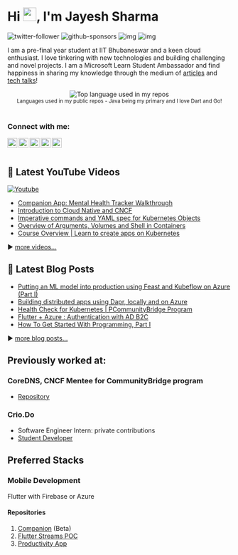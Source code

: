# Hi <img src="https://raw.githubusercontent.com/MartinHeinz/MartinHeinz/master/wave.gif" width="30px">, I'm Jayesh Sharma

![twitter-follower](https://img.shields.io/twitter/follow/wjayesh?style=social) ![github-sponsors](https://img.shields.io/github/sponsors/wjayesh?label=GitHub%20Sponsors&style=social) ![img](https://img.shields.io/youtube/channel/subscribers/UCDeVyD6ZB7K-xHQBUZ-UxCA?label=YouTube%20Subscribers&style=social) ![img](https://img.shields.io/youtube/channel/views/UCDeVyD6ZB7K-xHQBUZ-UxCA?label=Total%20views%20on%20my%20YouTube%20Channel&style=social)

<!-- p align="center" style="margin: -20px 0 30px">
  <a href="https://www.linkedin.com/in/wjayesh/" target="_blank" style='margin-right:10px'>
    <img align="center" src="https://cdn.jsdelivr.net/npm/simple-icons@3.0.1/icons/linkedin.svg" alt="linkedin" height="22px" width="22px" />
  </a>
<!--   &nbsp;&nbsp;
  <a href="https://twitter.com/WJayesh" target="_blank">
    <img align="center" src="https://cdn.jsdelivr.net/npm/simple-icons@3.0.1/icons/twitter.svg" alt="twitter" height="22px" width="22px" />
  </a> -->
<!--   &nbsp;&nbsp;
  <a href="mailto:wjayesh@outlook.com" target="_blank">
    <img align="center" src="https://cdn.jsdelivr.net/npm/simple-icons@3.0.1/icons/protonmail.svg" alt="email" height="22px" width="22px" />
  </a>
</p> -->

I am a pre-final year student at IIT Bhubaneswar and a keen cloud enthusiast. I love tinkering with new technologies and building challenging and novel projects. I am a Microsoft Learn Student Ambassador and find happiness in sharing my knowledge through the medium of [articles](https://medium.com/@wjayesh) and [tech talks](https://www.youtube.com/channel/UCDeVyD6ZB7K-xHQBUZ-UxCA)! 

<div align="center">
  <img width="" src="https://github-readme-stats.vercel.app/api/top-langs/?username=wjayesh&layout=compact&hide_title=1&card_width=300" alt="Top language used in my repos" />
  <br />
  <small>Languages used in my public repos - Java being my primary and I love Dart and Go!</small>
  <br />
  <br />
</div>


### Connect with me:

[<img align="left" alt="YouTube" width="22px" src="https://raw.githubusercontent.com/n3wt0n/n3wt0n/master/assets/youtube.svg" />][youtube]
[<img align="left" alt="Twitter" width="22px" src="https://raw.githubusercontent.com/n3wt0n/n3wt0n/master/assets/twitter.svg" />][twitter]
[<img align="left" alt="LinkedIn" width="22px" src="https://raw.githubusercontent.com/n3wt0n/n3wt0n/master/assets/linkedin.svg" />][linkedin]
[<img align="left" alt="Instagram" width="22px" src="https://raw.githubusercontent.com/n3wt0n/n3wt0n/master/assets/instagram.png" />][instagram]
[<img align="left" alt="Medium" width="22px" src="https://cdn.jsdelivr.net/npm/simple-icons@3.0.1/icons/medium.svg" />][medium]


<br />
<br />

## 🎥 Latest YouTube Videos

<p align="left">
  <a href="https://www.youtube.com/channel/UCDeVyD6ZB7K-xHQBUZ-UxCA?sub_confirmation=1"><img alt="Youtube" title="Youtube" src="https://img.shields.io/badge/-Subscribe-red?style=for-the-badge&logo=youtube&logoColor=white"/></a>
</p>

<!-- YOUTUBE:START -->
- [Companion App: Mental Health Tracker Walkthrough](https://www.youtube.com/watch?v=AdQA9cpkRCk)
- [Introduction to Cloud Native and CNCF](https://www.youtube.com/watch?v=1m5aqyFQdEM)
- [Imperative commands and YAML spec for Kubernetes Objects](https://www.youtube.com/watch?v=7ECdMHtDbko)
- [Overview of Arguments, Volumes and Shell in Containers](https://www.youtube.com/watch?v=TPm4pztVRs8)
- [Course Overview | Learn to create apps on Kubernetes](https://www.youtube.com/watch?v=LGHNDuyOmkY)
<!-- YOUTUBE:END -->

▶ [more videos...][youtube]



## 📑 Latest Blog Posts

<!-- BLOG-POST-LIST:START -->
- [Putting an ML model into production using Feast and Kubeflow on Azure (Part I)](https://dev.to/wjayesh/putting-an-ml-model-into-production-using-feast-and-kubeflow-on-azure-part-i-3i33)
- [Building distributed apps using Dapr, locally and on Azure](https://medium.com/c-sharp-progarmming/building-distributed-apps-using-dapr-locally-and-on-azure-65316a2f259?source=rss-18ed07d706ef------2)
- [Health Check for Kubernetes | PCommunityBridge Program](https://wjayesh.medium.com/health-check-for-kubernetes-pcommunitybridge-program-55e8517ece98?source=rss-18ed07d706ef------2)
- [Flutter + Azure : Authentication with AD B2C](https://medium.com/flutter-community/flutter-azure-authentication-with-ad-b2c-8b76c81dd48e?source=rss-18ed07d706ef------2)
- [How To Get Started With Programming, Part I](https://wjayesh.medium.com/how-to-get-started-with-programming-part-i-5b4eae12d8e3?source=rss-18ed07d706ef------2)
<!-- BLOG-POST-LIST:END -->

▶ [more blog posts...][blog]



## Previously worked at:

### CoreDNS, CNCF Mentee for CommunityBridge program
* [Repository](https://github.com/wjayesh/coredns-healthcheck/tree/main/pkg)
### Crio.Do
* Software Engineer Intern: private contributions
* [Student Developer](https://github.com/wjayesh/csod-2019-wjayesh)

## Preferred Stacks
### Mobile Development
Flutter with Firebase or Azure
#### Repositories
1. [Companion](https://github.com/wjayesh/companion-beta) (Beta) 
2. [Flutter Streams POC](https://github.com/wjayesh/companion-streams)
3. [Productivity App](https://github.com/wjayesh/prod_app)

[blog]: https://wjayesh.medium.com
[twitter]: https://twitter.com/wjayesh
[youtube]: https://www.youtube.com/channel/UCDeVyD6ZB7K-xHQBUZ-UxCA
[linkedin]: https://linkedin.com/in/wjayesh
[instagram]: https://www.instagram.com/wjayesh_
[medium]: https://wjayesh.medium.com/


